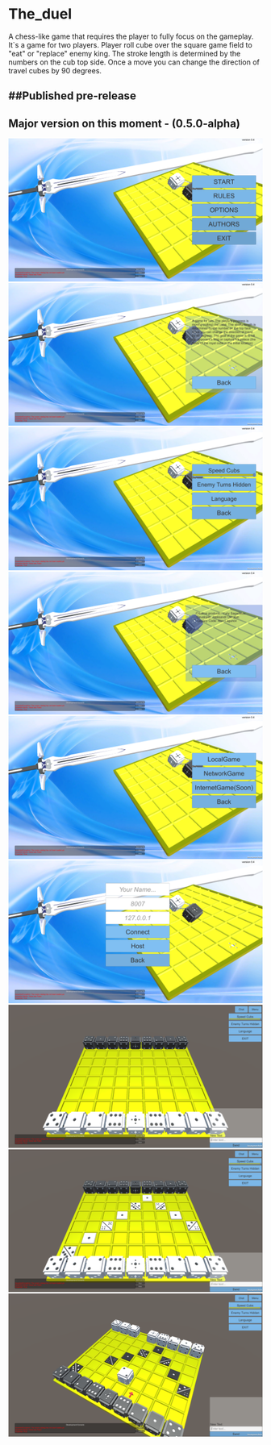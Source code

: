 # The_duel
A chess-like game that requires the player to fully focus on the gameplay. It`s a game for two players. Player roll cube over the square game field to "eat" or "replace" enemy king. The stroke length is determined by the numbers on the cub top side. Once a move you can change the direction of travel cubes by 90 degrees.

##Published pre-release
------------------------------------------------
Major version on this moment - (0.5.0-alpha)
------------------------------------------------
![Ilustration to project](https://github.com/OSMINOZH/The_duel/blob/main/Screenshots/Main_menu.png)
![Ilustration to project](https://github.com/OSMINOZH/The_duel/blob/main/Screenshots/Rules.png)
![Ilustration to project](https://github.com/OSMINOZH/The_duel/blob/main/Screenshots/Settings.png)
![Ilustration to project](https://github.com/OSMINOZH/The_duel/blob/main/Screenshots/Credits.png)
![Ilustration to project](https://github.com/OSMINOZH/The_duel/blob/main/Screenshots/GameMode.png)
![Ilustration to project](https://github.com/OSMINOZH/The_duel/blob/main/Screenshots/PVP.png)
![Ilustration to project](https://github.com/OSMINOZH/The_duel/blob/main/Screenshots/PVP_Started.png)
![Ilustration to project](https://github.com/OSMINOZH/The_duel/blob/main/Screenshots/White_move.png)
![Ilustration to project](https://github.com/OSMINOZH/The_duel/blob/main/Screenshots/Black_move.png)
